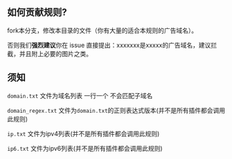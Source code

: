 ## 如何贡献规则?

fork本分支，修改本目录的文件（你有大量的适合本规则的广告域名）。

否则我们**强烈建议**你在 issue 直接提出：xxxxxxx是xxxxx的广告域名，建议拦截，并且附上必要的图片之类。

## 须知

`domain.txt` 文件为域名列表 一行一个 不会匹配子域名

`domain_regex.txt` 文件为`domain.txt`的正则表达式版本(并不是所有插件都会调用此规则)

`ip.txt` 文件为ipv4列表(并不是所有插件都会调用此规则)

`ip6.txt` 文件为ipv6列表(并不是所有插件都会调用此规则)
